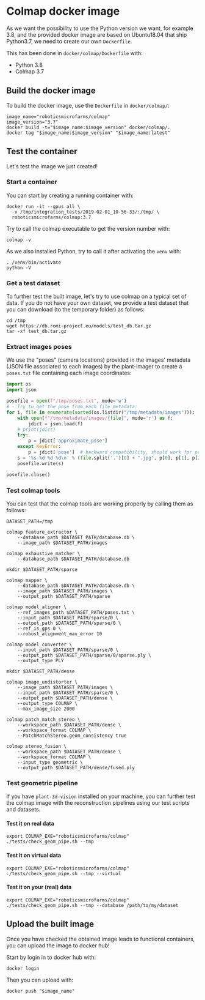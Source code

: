 # Colmap docker image

As we want the possibility to use the Python version we want, for example 3.8, and the provided docker image are based on Ubuntu18.04 that ship Python3.7, we need to create our own `Dockerfile`.

This has been done in `docker/colmap/Dockerfile` with:
  - Python 3.8
  - Colmap 3.7

## Build the docker image

To build the docker image, use the `Dockerfile` in `docker/colmap/`:

```shell
image_name="roboticsmicrofarms/colmap"
image_version="3.7"
docker build -t="$image_name:$image_version" docker/colmap/.
docker tag "$image_name:$image_version" "$image_name:latest"
```

## Test the container

Let's test the image we just created!

### Start a container

You can start by creating a running container with:

```shell
docker run -it --gpus all \
  -v /tmp/integration_tests/2019-02-01_10-56-33/:/tmp/ \
  roboticsmicrofarms/colmap:3.7
```

Try to call the colmap executable to get the version number with:

```shell
colmap -v
```

As we also installed Python, try to call it after activating the `venv` with:
```shell
. /venv/bin/activate
python -V
```

### Get a test dataset

To further test the built image, let's try to use colmap on a typical set of data.
If you do not have your own dataset, we provide a test dataset that you can download (to the temporary folder) as follows:

```shell
cd /tmp
wget https://db.romi-project.eu/models/test_db.tar.gz
tar -xf test_db.tar.gz
```

### Extract images poses

We use the "poses" (camera locations) provided in the images' metadata (JSON file associated to each images) by the plant-imager to create a `poses.txt` file containing each image coordinates:
```python
import os
import json

posefile = open(f"/tmp/poses.txt", mode='w')
# - Try to get the pose from each file metadata:
for i, file in enumerate(sorted(os.listdir("/tmp/metadata/images"))):
    with open(f"/tmp/metadata/images/{file}", mode='r') as f:
        jdict = json.load(f)
    # print(jdict)
    try:
        p = jdict['approximate_pose']
    except KeyError:
        p = jdict['pose']  # backward compatibility, should work for provided test dataset
    s = '%s %d %d %d\n' % (file.split('.')[0] + ".jpg", p[0], p[1], p[2])
    posefile.write(s)

posefile.close()
```

### Test colmap tools

You can test that the colmap tools are working properly by calling them as follows:

```shell
DATASET_PATH=/tmp

colmap feature_extractor \
    --database_path $DATASET_PATH/database.db \
    --image_path $DATASET_PATH/images

colmap exhaustive_matcher \
    --database_path $DATASET_PATH/database.db

mkdir $DATASET_PATH/sparse

colmap mapper \
    --database_path $DATASET_PATH/database.db \
    --image_path $DATASET_PATH/images \
    --output_path $DATASET_PATH/sparse

colmap model_aligner \
    --ref_images_path $DATASET_PATH/poses.txt \
    --input_path $DATASET_PATH/sparse/0 \
    --output_path $DATASET_PATH/sparse/0 \
    --ref_is_gps 0 \
    --robust_alignment_max_error 10

colmap model_converter \
    --input_path $DATASET_PATH/sparse/0 \
    --output_path $DATASET_PATH/sparse/0/sparse.ply \
    --output_type PLY

mkdir $DATASET_PATH/dense

colmap image_undistorter \
    --image_path $DATASET_PATH/images \
    --input_path $DATASET_PATH/sparse/0 \
    --output_path $DATASET_PATH/dense \
    --output_type COLMAP \
    --max_image_size 2000

colmap patch_match_stereo \
    --workspace_path $DATASET_PATH/dense \
    --workspace_format COLMAP \
    --PatchMatchStereo.geom_consistency true

colmap stereo_fusion \
    --workspace_path $DATASET_PATH/dense \
    --workspace_format COLMAP \
    --input_type geometric \
    --output_path $DATASET_PATH/dense/fused.ply
```

### Test geometric pipeline

If you have `plant-3d-vision` installed on your machine, you can further test the colmap image with the reconstruction pipelines using our test scripts and datasets.

#### Test it on real data

```shell
export COLMAP_EXE="roboticsmicrofarms/colmap"
./tests/check_geom_pipe.sh --tmp
```

#### Test it on virtual data

```shell
export COLMAP_EXE="roboticsmicrofarms/colmap"
./tests/check_geom_pipe.sh --tmp --virtual
```

#### Test it on your (real) data

```shell
export COLMAP_EXE="roboticsmicrofarms/colmap"
./tests/check_geom_pipe.sh --tmp --database /path/to/my/dataset
```


## Upload the built image
Once you have checked the obtained image leads to functional containers, you can upload the image to docker hub!

Start by login in to docker hub with:
```shell
docker login
```

Then you can upload with:
```shell
docker push "$image_name"
```